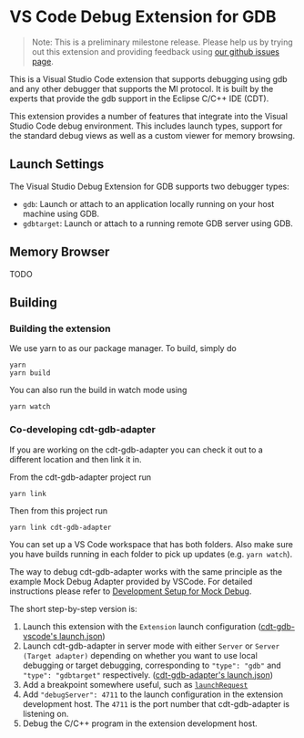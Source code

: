 # VS Code Debug Extension for GDB

> Note: This is a preliminary milestone release. Please help us by trying out this extension and providing feedback using [our github issues page](https://github.com/eclipse-cdt-cloud/cdt-gdb-vscode/issues).

This is a Visual Studio Code extension that supports debugging using gdb and any other debugger that supports the MI protocol. It is built by the experts that provide the gdb support in the Eclipse C/C++ IDE (CDT).

This extension provides a number of features that integrate into the Visual Studio Code debug environment. This includes launch types, support for the standard debug views as well as a custom viewer for memory browsing.

## Launch Settings

The Visual Studio Debug Extension for GDB supports two debugger types:
* `gdb`: Launch or attach to an application locally running on your host machine using GDB.
* `gdbtarget`: Launch or attach to a running remote GDB server using GDB.



## Memory Browser

TODO

## Building

### Building the extension

We use yarn to as our package manager. To build, simply do

```
yarn
yarn build
```

You can also run the build in watch mode using

```
yarn watch
```

### Co-developing cdt-gdb-adapter

If you are working on the cdt-gdb-adapter you can check it out to a different location and then link it in.

From the cdt-gdb-adapter project run

```
yarn link
```

Then from this project run

```
yarn link cdt-gdb-adapter
```

You can set up a VS Code workspace that has both folders. Also make sure you have builds running in each folder to pick up updates (e.g. `yarn watch`).

The way to debug cdt-gdb-adapter works with the same principle as the example Mock Debug Adapter provided by VSCode.
For detailed instructions please refer to [Development Setup for Mock Debug](https://code.visualstudio.com/api/extension-guides/debugger-extension#development-setup-for-mock-debug).

The short step-by-step version is:

1. Launch this extension with the `Extension` launch configuration ([cdt-gdb-vscode's launch.json](https://github.com/eclipse-cdt-cloud/cdt-gdb-vscode/blob/004a59f329136c2d5eb23e11e54b1f3f51b4d197/.vscode/launch.json#L8))
2. Launch cdt-gdb-adapter in server mode with either `Server` or `Server (Target adapter)` depending on whether you want to use local debugging or target debugging, corresponding to `"type": "gdb"` and `"type": "gdbtarget"` respectively. ([cdt-gdb-adapter's launch.json](https://github.com/eclipse-cdt-cloud/cdt-gdb-adapter/blob/92bb15046fea82256742a69f0b240129a1949a76/.vscode/launch.json#L4-L21))
3. Add a breakpoint somewhere useful, such as [`launchRequest`](https://github.com/eclipse-cdt-cloud/cdt-gdb-adapter/blob/6ba0de8e466f4953501181f53ecdfb14c7988973/src/desktop/GDBTargetDebugSession.ts#L94)
4. Add `"debugServer": 4711` to the launch configuration in the extension development host. The `4711` is the port number that cdt-gdb-adapter is listening on.
5. Debug the C/C++ program in the extension development host.
